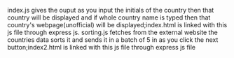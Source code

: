 index.js gives the ouput as you input  the initials of the country then that country will be  displayed and if whole country name is typed then that country's webpage(unofficial) will be displayed;index.html is linked with this js file through express js.
sorting.js fetches from the external website the countries data sorts it and sends it in a batch of 5 in as you click the next button;index2.html is linked with this js file through express js file

